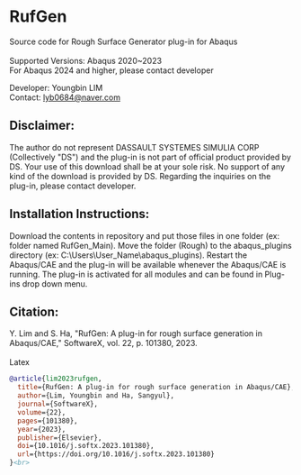 # RufGen
Source code for Rough Surface Generator plug-in for Abaqus <br><br>
Supported Versions: Abaqus 2020~2023 <br>
For Abaqus 2024 and higher, please contact developer

Developer: Youngbin LIM\
Contact: lyb0684@naver.com

Disclaimer:
--------------------------
The author do not represent DASSAULT SYSTEMES SIMULIA CORP (Collectively "DS") and the plug-in is not part of official product provided by DS. 
Your use of this download shall be at your sole risk. No support of any kind of the download is provided by DS.
Regarding the inquiries on the plug-in, please contact developer.

Installation Instructions:
--------------------------
Download the contents in repository and put those files in one folder (ex: folder named RufGen_Main). Move the folder (Rough) to the abaqus_plugins directory 
(ex: C:\Users\User_Name\abaqus_plugins). Restart the Abaqus/CAE and the plug-in will be available whenever the Abaqus/CAE is running. 
The plug-in is activated for all modules and can be found in Plug-ins drop down menu.

Citation:
--------------------------
Y. Lim and S. Ha, "RufGen: A plug-in for rough surface generation in Abaqus/CAE," SoftwareX, vol. 22, p. 101380, 2023.<br><br>
Latex<br>
```bibtex
@article{lim2023rufgen,
  title={RufGen: A plug-in for rough surface generation in Abaqus/CAE},
  author={Lim, Youngbin and Ha, Sangyul},
  journal={SoftwareX},
  volume={22},
  pages={101380},
  year={2023},
  publisher={Elsevier},
  doi={10.1016/j.softx.2023.101380},
  url={https://doi.org/10.1016/j.softx.2023.101380}
}<br>
